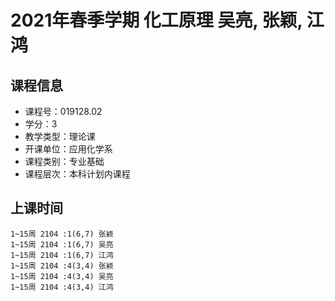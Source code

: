 # 2021年春季学期 化工原理 吴亮, 张颖, 江鸿






## 课程信息

- 课程号：019128.02
- 学分：3
- 教学类型：理论课
- 开课单位：应用化学系
- 课程类别：专业基础
- 课程层次：本科计划内课程

## 上课时间

```
1~15周 2104 :1(6,7) 张颖
1~15周 2104 :1(6,7) 吴亮
1~15周 2104 :1(6,7) 江鸿
1~15周 2104 :4(3,4) 张颖
1~15周 2104 :4(3,4) 吴亮
1~15周 2104 :4(3,4) 江鸿
```

